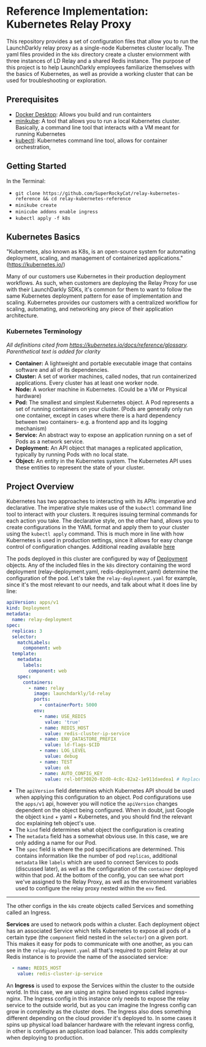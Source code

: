 # Reference Implementation: Kubernetes Relay Proxy 

This repository provides a set of configuration files that allow you to run the LaunchDarkly relay proxy as a single-node Kubernetes cluster locally. The yaml files provided in the `k8s` directory create a cluster enviornment with three instances of LD Relay and a shared Redis instance. The purpose of this project is to help LaunchDarkly employees familiarize themselves with the basics of Kubernetes, as well as provide a working cluster that can be used for troubleshooting or exploration.

## Prerequisites

- [Docker Desktop](https://www.docker.com/products/docker-desktop): Allows you build and run containters
- [minikube](https://minikube.sigs.k8s.io/docs/start/): A tool that allows you to run a local Kubernetes cluster. Basically, a command line tool that interacts with a VM meant for running Kubernetes
- [kubectl](https://kubernetes.io/docs/tasks/tools/): Kubernetes command line tool, allows for container orchestration, 


## Getting Started

In the Terminal:

- `git clone https://github.com/SuperRockyCat/relay-kubernetes-reference && cd relay-kubernetes-reference`
- `minikube create`
- `minicube addons enable ingress`
- `kubectl apply -f k8s`

## Kubernetes Basics

"Kubernetes, also known as K8s, is an open-source system for automating deployment, scaling, and management of containerized applications." (https://kubernetes.io/) 

Many of our customers use Kubernetes in their production deployment workflows. As such, when customers are deploying the Relay Proxy for use with their LaunchDarkly SDKs, it's common for them to want to follow the same Kubernetes deployment pattern for ease of implementation and scaling. Kubernetes provides our customers with a centralized workflow for scaling, automating, and networking any piece of their application architecture.

### Kubernetes Terminology

_All definitions cited from https://kubernetes.io/docs/reference/glossary. Parenthetical text is added for clarity_ 

- **Container:** A lightweight and portable executable image that contains software and all of its dependencies.
- **Cluster:** A set of worker machines, called nodes, that run containerized applications. Every cluster has at least one worker node.
- **Node:** A worker machine in Kubernetes. (Could be a VM or Physical hardware)
- **Pod:** The smallest and simplest Kubernetes object. A Pod represents a set of running containers on your cluster. (Pods are generally only run one container, except in cases where there is a hard dependency between two containers- e.g. a frontend app and its logging mechanism)
- **Service:** An abstract way to expose an application running on a set of Pods as a network service.
- **Deployment:** An API object that manages a replicated application, typically by running Pods with no local state.
- **Object:** An entity in the Kubernetes system. The Kubernetes API uses these entities to represent the state of your cluster.

## Project Overview

Kubernetes has two approaches to interacting with its APIs: imperative and declarative. The imperative style makes use of the `kubectl` command line tool to interact with your clusters. It requires issuing terminal commands for each action you take. The declarative style, on the other hand, allows you to create configurations in the YAML format and apply them to your cluster using the `kubectl apply` command. This is much more in line with how Kubernetes is used in production settings, since it allows for easy change control of configuration changes. Additional reading available [here](https://medium.com/payscale-tech/imperative-vs-declarative-a-kubernetes-tutorial-4be66c5d8914)

The pods deployed in this cluster are configured by way of [Deployment](https://kubernetes.io/docs/concepts/workloads/controllers/deployment/) objects. Any of the included files in the `k8s` directory containing the word deployment (relay-deployment.yaml, redis-deployment.yaml) determine the configuration of the pod. Let's take the `relay-deployment.yaml` for example, since it's the most relevant to our needs, and talk about what it does line by line:

```yaml
apiVersion: apps/v1
kind: Deployment
metadata: 
  name: relay-deployment
spec:
  replicas: 3
  selector:
    matchLabels:
      component: web
  template:
    metadata:
      labels:
        component: web
    spec:
      containers:
        - name: relay
          image: launchdarkly/ld-relay
          ports:
            - containerPort: 5000
          env:
            - name: USE_REDIS
              value: 'true'
            - name: REDIS_HOST
              value: redis-cluster-ip-service
            - name: ENV_DATASTORE_PREFIX
              value: ld-flags-$CID
            - name: LOG_LEVEL
              value: debug
            - name: TEST
              value: ok
            - name: AUTO_CONFIG_KEY
              value: rel-b0f30820-02d0-4c8c-82a2-1e911daedea1 # Replace with your own auto-config key
```

- The `apiVersion` field determines which Kubernetes API should be used when applying this configuration to an object. Pod configurations use the `apps/v1` api, however you will notice the `apiVersion` changes dependent on the object being configured. When in doubt, just Google the object `kind` + yaml + Kubernetes, and you should find the relevant doc explaining teh object's use.
- The `kind` field determines what object the configuration is creating
- The `metadata` field has a somewhat obvious use. In this case, we are only adding a name for our Pod.
- The `spec` field is where the pod specifications are determined. This contains information like the number of pod `replicas`, additional `metadata` like `labels` which are used to connect Services to pods (discussed later), as well as the configuration of the `container` deployed within that pod. At the bottom of the config, you can see what port we've assigned to the Relay Proxy, as well as the environment variables used to configure the relay proxy nested within the `env` fied.

------

The other configs in the `k8s` create objects called Services and something called an Ingress.

**Services** are used to network pods within a cluster. Each deployment object has an associated Service which tells Kubernetes to expose all pods of a certain type (the `component` field nested in the `selector`) on a given port. This makes it easy for pods to communicate with one another, as you can see in the `relay-deployment.yaml` all that's required to point Relay at our Redis instance is to provide the name of the associated service: 

```yaml
  - name: REDIS_HOST
    value: redis-cluster-ip-service
```

An  **Ingress** is used to expose the Services within the cluster to the outside world. In this case, we are using an nginx based ingress called ingress-nginx. The Ingress config in this instance only needs to expose the relay service to the outside world, but as you can imagine the Ingress config can grow in complexity as the cluster does. The Ingress also does something different depending on the cloud provider it's deployed to. In some cases it spins up physical load balancer hardware with the relevant ingress config, in other is configues an application load balancer. This adds complexity when deploying to production.

